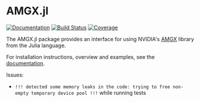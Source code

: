# AMGX.jl 

[![Documentation](https://img.shields.io/badge/docs-stable-blue.svg)](https://JuliaComputing.github.io/AMGX.jl/stable)
[![Build Status](https://github.com/JuliaComputing/AMGX.jl/workflows/CI/badge.svg)](https://github.com/JuliaComputing/AMGX.jl/actions)
[![Coverage](https://codecov.io/gh/JuliaComputing/AMGX.jl/branch/master/graph/badge.svg)](https://codecov.io/gh/JuliaComputing/AMGX.jl)

The AMGX.jl package provides an interface for using NVIDIA's [AMGX](https://github.com/NVIDIA/AMGX) library from the Julia language.

For installation instructions, overview and examples, see the
[documentation](https://JuliaComputing.github.io/AMGX.jl/stable).

Issues:

- `!!! detected some memory leaks in the code: trying to free non-empty
temporary device pool !!!` while running tests

